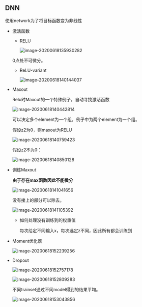 ## DNN

使用network为了将目标函数变为非线性

- 激活函数

  - RELU

    ![image-20200618135930282](7DNN.assets/image-20200618135930282.png)

  0点处不可微分。

  - ReLU-variant

    ![image-20200618140144037](7DNN.assets/image-20200618140144037.png)

- Maxout

  Relu时Maxout的一个特殊例子。自动寻找激活函数

  ![image-20200618140442814](7DNN.assets/image-20200618140442814.png)

  可以决定多个element为一个组，例子中为两个element为一个组。

  假设z2为0，则maxout为RELU

  ![image-20200618140759423](7DNN.assets/image-20200618140759423.png)

  假设z2不为0：

  ![image-20200618140850128](7DNN.assets/image-20200618140850128.png)

- 训练Maxout

  **由于存在max函数因此不能微分**

  ![image-20200618141041656](7DNN.assets/image-20200618141041656.png)

  没有接上的部分可以除去。

  ![image-20200618141105392](7DNN.assets/image-20200618141105392.png)

  - 如何处理没有训练到的权重值

    每次给定不同输入x，每次选定z不同，因此所有都会训练到

- Moment优化器

  ![image-20200618152239256](7DNN.assets/image-20200618152239256.png)

  

- Dropout

  ![image-20200618152757178](7DNN.assets/image-20200618152757178.png)

  ![image-20200618152809283](7DNN.assets/image-20200618152809283.png)

  

  不同trainset通过不同model得到的结果平均。

  ![image-20200618153043856](7DNN.assets/image-20200618153043856.png)

  

